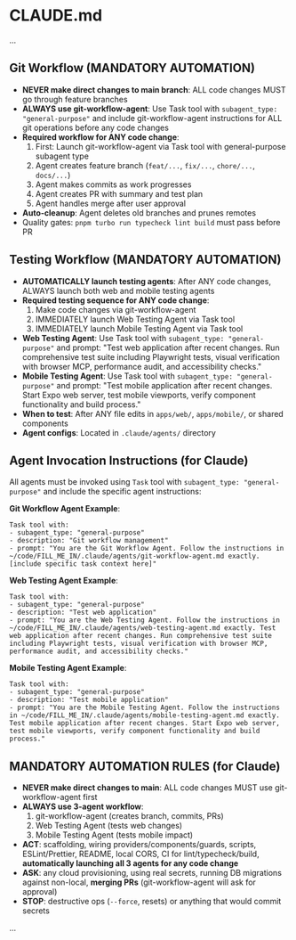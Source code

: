 # CLAUDE.md

...

## Git Workflow (MANDATORY AUTOMATION)
- **NEVER make direct changes to main branch**: ALL code changes MUST go through feature branches
- **ALWAYS use git-workflow-agent**: Use Task tool with `subagent_type: "general-purpose"` and include git-workflow-agent instructions for ALL git operations before any code changes
- **Required workflow for ANY code change**:
  1. First: Launch git-workflow-agent via Task tool with general-purpose subagent type
  2. Agent creates feature branch (`feat/...`, `fix/...`, `chore/...`, `docs/...`)
  3. Agent makes commits as work progresses
  4. Agent creates PR with summary and test plan
  5. Agent handles merge after user approval
- **Auto-cleanup**: Agent deletes old branches and prunes remotes
- Quality gates: `pnpm turbo run typecheck lint build` must pass before PR

## Testing Workflow (MANDATORY AUTOMATION)
- **AUTOMATICALLY launch testing agents**: After ANY code changes, ALWAYS launch both web and mobile testing agents
- **Required testing sequence for ANY code change**:
  1. Make code changes via git-workflow-agent
  2. IMMEDIATELY launch Web Testing Agent via Task tool
  3. IMMEDIATELY launch Mobile Testing Agent via Task tool
- **Web Testing Agent**: Use Task tool with `subagent_type: "general-purpose"` and prompt: "Test web application after recent changes. Run comprehensive test suite including Playwright tests, visual verification with browser MCP, performance audit, and accessibility checks."
- **Mobile Testing Agent**: Use Task tool with `subagent_type: "general-purpose"` and prompt: "Test mobile application after recent changes. Start Expo web server, test mobile viewports, verify component functionality and build process."
- **When to test**: After ANY file edits in `apps/web/`, `apps/mobile/`, or shared components
- **Agent configs**: Located in `.claude/agents/` directory

## Agent Invocation Instructions (for Claude)
All agents must be invoked using `Task` tool with `subagent_type: "general-purpose"` and include the specific agent instructions:

**Git Workflow Agent Example**:
```
Task tool with:
- subagent_type: "general-purpose"  
- description: "Git workflow management"
- prompt: "You are the Git Workflow Agent. Follow the instructions in ~/code/FILL_ME_IN/.claude/agents/git-workflow-agent.md exactly. [include specific task context here]"
```

**Web Testing Agent Example**:
```
Task tool with:
- subagent_type: "general-purpose"
- description: "Test web application" 
- prompt: "You are the Web Testing Agent. Follow the instructions in ~/code/FILL_ME_IN/.claude/agents/web-testing-agent.md exactly. Test web application after recent changes. Run comprehensive test suite including Playwright tests, visual verification with browser MCP, performance audit, and accessibility checks."
```

**Mobile Testing Agent Example**:
```
Task tool with:
- subagent_type: "general-purpose"
- description: "Test mobile application"
- prompt: "You are the Mobile Testing Agent. Follow the instructions in ~/code/FILL_ME_IN/.claude/agents/mobile-testing-agent.md exactly. Test mobile application after recent changes. Start Expo web server, test mobile viewports, verify component functionality and build process."
```

## MANDATORY AUTOMATION RULES (for Claude)
- **NEVER make direct changes to main**: ALL code changes MUST use git-workflow-agent first
- **ALWAYS use 3-agent workflow**: 
  1. git-workflow-agent (creates branch, commits, PRs)
  2. Web Testing Agent (tests web changes)
  3. Mobile Testing Agent (tests mobile impact)
- **ACT**: scaffolding, wiring providers/components/guards, scripts, ESLint/Prettier, README, local CORS, CI for lint/typecheck/build, **automatically launching all 3 agents for any code change**
- **ASK**: any cloud provisioning, using real secrets, running DB migrations against non-local, **merging PRs** (git-workflow-agent will ask for approval)
- **STOP**: destructive ops (`--force`, resets) or anything that would commit secrets

...
